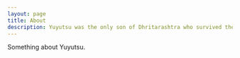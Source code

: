 ```yaml
---
layout: page
title: About
description: Yuyutsu was the only son of Dhritarashtra who survived the Kurukshetra war.
---
```


Something about Yuyutsu.
